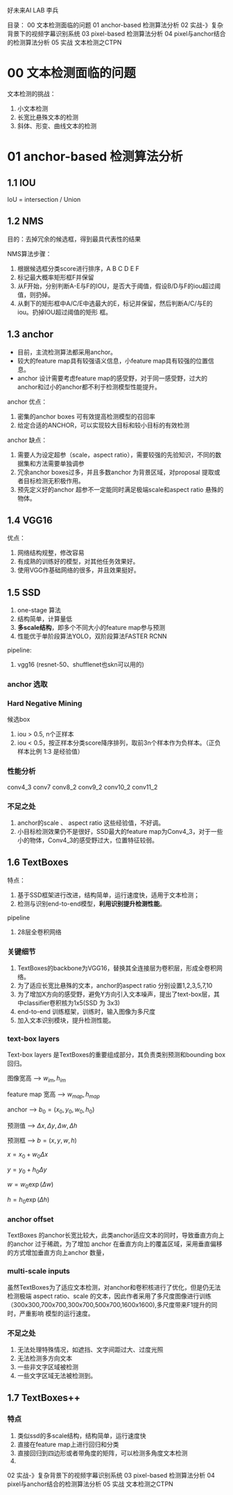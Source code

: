 
好未来AI LAB 李兵

目录：
00 文本检测面临的问题
01 anchor-based 检测算法分析
02 实战-》复杂背景下的视频字幕识别系统
03 pixel-based 检测算法分析
04 pixel与anchor结合的检测算法分析
05 实战 文本检测之CTPN


# 00 文本检测面临的问题

文本检测的挑战：
1. 小文本检测
2. 长宽比悬殊文本的检测
3. 斜体、形变、曲线文本的检测
   




# 01 anchor-based 检测算法分析
## 1.1 IOU
IoU = intersection / Union

## 1.2 NMS
目的：去掉冗余的候选框，得到最具代表性的结果

NMS算法步骤：
1. 根据候选框分类score进行排序，A B C D E F
2. 标记最大概率矩形框F并保留
3. 从F开始，分别判断A-E与F的IOU，是否大于阈值，假设B/D与F的iou超过阈值，则扔掉。
4. 从剩下的矩形框中A/C/E中选最大的E，标记并保留，然后判断A/C/与E的iou。扔掉IOU超过阈值的矩形 框。

## 1.3 anchor
* 目前，主流检测算法都采用anchor。
* 较大的feature map具有较强语义信息，小feature map具有较强的位置信息。
* anchor 设计需要考虑feature map的感受野，对于同一感受野，过大的anchor和过小的anchor都不利于检测模型性能提升。

anchor 优点：
1. 密集的anchor boxes 可有效提高检测模型的召回率
2. 给定合适的ANCHOR，可以实现较大目标和较小目标的有效检测
   
anchor 缺点：
1. 需要人为设定超参（scale，aspect ratio），需要较强的先验知识，不同的数据集和方法需要单独调参
2. 冗余anchor boxes过多，并且多数anchor 为背景区域，对proposal 提取或者目标检测无积极作用。
3. 预先定义好的anchor 超参不一定能同时满足极端scale和aspect ratio 悬殊的物体。
   
## 1.4 VGG16
优点：
1. 网络结构规整，修改容易
2. 有成熟的训练好的模型，对其他任务效果好。
3. 使用VGG作基础网络的很多，并且效果挺好。
   
## 1.5 SSD
1. one-stage 算法
2. 结构简单，计算量低
3. **多scale结构**，即多个不同大小的feature map参与预测
4. 性能优于单阶段算法YOLO，双阶段算法FASTER RCNN

pipeline:
1. vgg16 (resnet-50、shufflenet也skn可以用的)


### anchor 选取


### Hard Negative Mining
候选box 
1. iou > 0.5, n个正样本
2. iou < 0.5，按正样本分类score降序排列，取前3n个样本作为负样本。（正负样本比例 1:3 是经验值）

### 性能分析
conv4_3
conv7
conv8_2
conv9_2
conv10_2
conv11_2

### 不足之处
1. anchor的scale 、 aspect ratio 这些经验值，不好调。
2. 小目标检测效果仍不是很好，SSD最大的feature map为Conv4_3，对于一些小的物体，Conv4_3的感受野过大，位置特征较弱。



## 1.6 TextBoxes
特点：
1. 基于SSD框架进行改进，结构简单，运行速度快，适用于文本检测；
2. 检测与识别end-to-end模型，**利用识别提升检测性能**。
   
pipeline
1. 28层全卷积网络


### 关键细节
1. TextBoxes的backbone为VGG16，替换其全连接层为卷积层，形成全卷积网络。
2. 为了适应长宽比悬殊的文本，anchor的aspect ratio 分别设置1,2,3,5,7,10
3. 为了增加X方向的感受野，避免Y方向引入文本噪声，提出了text-box层，其中classifier卷积核为1x5(SSD 为 3x3)
4. end-to-end 训练框架，训练时，输入图像为多尺度
5. 加入文本识别模块，提升检测性能。

### text-box layers
Text-box layers 是TextBoxes的重要组成部分，其负责类别预测和bounding box回归。

图像宽高 --> $w_{im}, h_{im}$

feature map 宽高 --> $w_{map}, h_{map}$

anchor --> $b_0 = (x_0,y_0,w_0,h_0)$

预测值 --> $\Delta x , \Delta y, \Delta w, \Delta h$

预测框 --> $b = (x,y,w,h)$

$x=x_0+w_0\Delta x$

$y=y_0 + h_0 \Delta y$

$w=w_0 \exp(\Delta w)$

$h=h_0 \exp(\Delta h)$

### anchor offset
TextBoxes 的anchor长宽比较大，此类anchor适应文本的同时，导致垂直方向上的anchor 过于稀疏，为了增加 anchor 在垂直方向上的覆盖区域，采用垂直偏移的方式增加垂直方向上anchor 数量，

### multi-scale inputs
虽然TextBoxes为了适应文本检测，对anchor和卷积核进行了优化，但是仍无法检测极端 aspect ratio、scale 的文本，因此作者采用了多尺度图像进行训练 （300x300,700x700,300x700,500x700,1600x1600),多尺度带来F1提升的同时，严重影响 模型的运行速度。

### 不足之处
1. 无法处理特殊情况，如遮挡、文字间距过大、过度光照
2. 无法检测多方向文本
3. 一些非文字区域被检测
4. 一些文字区域无法被检测到。
   
## 1.7 TextBoxes++
### 特点
1. 类似ssd的多scale结构，结构简单，运行速度快
2. 直接在feature map上进行回归和分类
3. 直接回归到四边形或者带角度的矩阵，可以检测多角度文本检测
4. 


02 实战-》复杂背景下的视频字幕识别系统
03 pixel-based 检测算法分析
04 pixel与anchor结合的检测算法分析
05 实战 文本检测之CTPN

